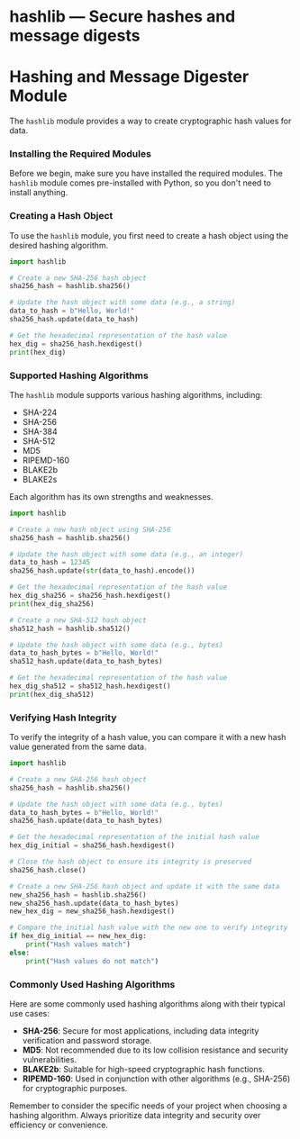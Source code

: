 # hashlib — Secure hashes and message digests

**Hashing and Message Digester Module**
=====================================

The `hashlib` module provides a way to create cryptographic hash values for data.

### Installing the Required Modules

Before we begin, make sure you have installed the required modules. The `hashlib` module comes pre-installed with Python, so you don't need to install anything.

### Creating a Hash Object

To use the `hashlib` module, you first need to create a hash object using the desired hashing algorithm.

```python
import hashlib

# Create a new SHA-256 hash object
sha256_hash = hashlib.sha256()

# Update the hash object with some data (e.g., a string)
data_to_hash = b"Hello, World!"
sha256_hash.update(data_to_hash)

# Get the hexadecimal representation of the hash value
hex_dig = sha256_hash.hexdigest()
print(hex_dig)
```

### Supported Hashing Algorithms

The `hashlib` module supports various hashing algorithms, including:

*   SHA-224
*   SHA-256
*   SHA-384
*   SHA-512
*   MD5
*   RIPEMD-160
*   BLAKE2b
*   BLAKE2s

Each algorithm has its own strengths and weaknesses.

```python
import hashlib

# Create a new hash object using SHA-256
sha256_hash = hashlib.sha256()

# Update the hash object with some data (e.g., an integer)
data_to_hash = 12345
sha256_hash.update(str(data_to_hash).encode())

# Get the hexadecimal representation of the hash value
hex_dig_sha256 = sha256_hash.hexdigest()
print(hex_dig_sha256)

# Create a new SHA-512 hash object
sha512_hash = hashlib.sha512()

# Update the hash object with some data (e.g., bytes)
data_to_hash_bytes = b"Hello, World!"
sha512_hash.update(data_to_hash_bytes)

# Get the hexadecimal representation of the hash value
hex_dig_sha512 = sha512_hash.hexdigest()
print(hex_dig_sha512)
```

### Verifying Hash Integrity

To verify the integrity of a hash value, you can compare it with a new hash value generated from the same data.

```python
import hashlib

# Create a new SHA-256 hash object
sha256_hash = hashlib.sha256()

# Update the hash object with some data (e.g., bytes)
data_to_hash_bytes = b"Hello, World!"
sha256_hash.update(data_to_hash_bytes)

# Get the hexadecimal representation of the initial hash value
hex_dig_initial = sha256_hash.hexdigest()

# Close the hash object to ensure its integrity is preserved
sha256_hash.close()

# Create a new SHA-256 hash object and update it with the same data
new_sha256_hash = hashlib.sha256()
new_sha256_hash.update(data_to_hash_bytes)
new_hex_dig = new_sha256_hash.hexdigest()

# Compare the initial hash value with the new one to verify integrity
if hex_dig_initial == new_hex_dig:
    print("Hash values match")
else:
    print("Hash values do not match")
```

### Commonly Used Hashing Algorithms

Here are some commonly used hashing algorithms along with their typical use cases:

*   **SHA-256**: Secure for most applications, including data integrity verification and password storage.
*   **MD5**: Not recommended due to its low collision resistance and security vulnerabilities.
*   **BLAKE2b**: Suitable for high-speed cryptographic hash functions.
*   **RIPEMD-160**: Used in conjunction with other algorithms (e.g., SHA-256) for cryptographic purposes.

Remember to consider the specific needs of your project when choosing a hashing algorithm. Always prioritize data integrity and security over efficiency or convenience.
